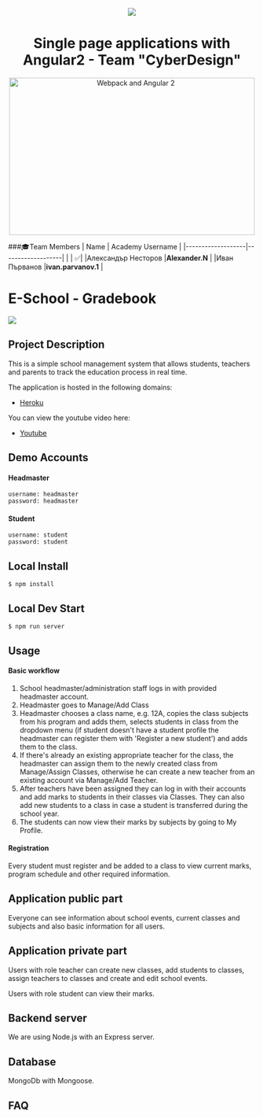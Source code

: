 <p align="center">
<a href="http://academy.telerik.com/">
<img src="https://camo.githubusercontent.com/08ecbe7b67d65cc7c6990787e2836b27b4296f2d/68747470733a2f2f7261772e6769746875622e636f6d2f666c65787472792f54656c6572696b2d41636164656d792f6d61737465722f50726f6772616d6d696e6725323077697468253230432532332f436f6465732f4f746865722f54656c6572696b2e706e67"/>
</a>

<h1 align="center">Single page applications with Angular2 - Team "CyberDesign"</h1>

<p align="center">
    <img src="https://cloud.githubusercontent.com/assets/1016365/9863762/a84fed4a-5af7-11e5-9dde-d5da01e797e7.png" alt="Webpack and Angular 2" width="500" height="320"/>
</p>

###:mortar_board:Team Members
| Name              | Academy Username      	|
|-------------------|-------------------|
|                   | :white_check_mark:|
|Александър Несторов |__Alexander.N__	        |
|Иван Първанов |__ivan.parvanov.1__	        |

# E-School - Gradebook

<img src="https://tgc-cache.s3.amazonaws.com/images/remote/http_s3.amazonaws.com/tgc-ee2/articles/615_Graduate_Graduation_College_Reuters.jpg"/>

## Project Description  

This is a simple school management system that allows students, teachers and parents to track the education process in real time.

The application is hosted in the following domains:
- [Heroku](https://cyber-design.herokuapp.com/)

You can view the youtube video here:

 - [Youtube](https://youtu.be/JwKWU1tBJHY)
 
## Demo Accounts

#### Headmaster
    username: headmaster
    password: headmaster
   
#### Student
    username: student
    password: student
    
## Local Install
    $ npm install
    
## Local Dev Start
    $ npm run server

## Usage

#### Basic workflow
1. School headmaster/administration staff logs in with provided headmaster account. 
2. Headmaster goes to Manage/Add Class
3. Headmaster chooses a class name, e.g. 12A, copies the class subjects from his program and adds them, selects students in class from the dropdown menu (if student doesn't have a student profile the headmaster can register them with 'Register a new student') and adds them to the class.
4. If there's already an existing appropriate teacher for the class, the headmaster can assign them to the newly created class from Manage/Assign Classes, otherwise he can create a new teacher from an existing account via Manage/Add Teacher.
5. After teachers have been assigned they can log in with their accounts and add marks to students in their classes via Classes. They can also add new students to a class in case a student is transferred during the school year.
6. The students can now view their marks by subjects by going to My Profile.

#### Registration

Every student must register and be added to a class to view current marks, program schedule and other required information. 

## Application public part

Everyone can see information about school events, current classes and subjects  and also basic information for all users.

## Application private part

Users with role teacher can create new classes, add students to classes, assign teachers to classes and create and edit school events.

Users with role student can view their marks.

## Backend server

We are using Node.js with an Express server.

## Database

MongoDb with Mongoose.

## FAQ

